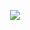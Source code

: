 <p align="center"><img align="center" src="https://github-readme-stats.vercel.app/api?username=ymherklotz&show_icons=true&theme=vue" /></p>
